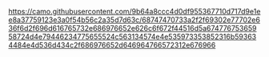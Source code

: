 https://camo.githubusercontent.com/9b64a8ccc4d0df955367710d717d9e1ee8a37759123e3a0f54b56c2a35d7d63c/68747470733a2f2f69302e77702e636f6d2f696d616765732e686976652e626c6f672f44516d5a67477675365958724d4e79446234775655524c563134574e4e535973353852316b593634484e4d536d434c2f686976652d646964766572312e676966
